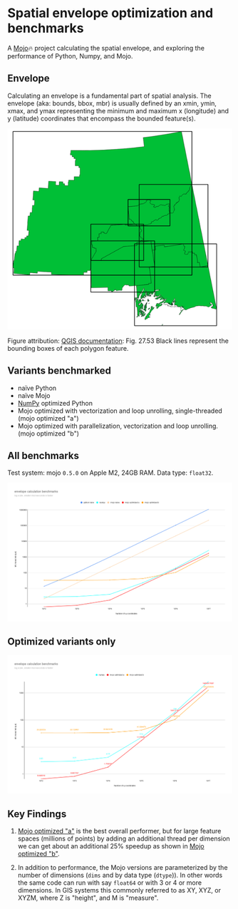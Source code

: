 # Spatial envelope optimization and benchmarks

A [Mojo](https://github.com/modularml/mojo)🔥 project calculating the spatial envelope, and exploring the
performance of Python, Numpy, and Mojo.

## Envelope

Calculating an envelope is a fundamental part of spatial analysis. The envelope
(aka: bounds, bbox, mbr) is usually defined by an xmin, ymin, xmax, and ymax
representing the minimum and maximum x (longitude) and y (latitude) coordinates
that encompass the bounded feature(s).


![bounding box](./docs/img/bounding_box.png)

Figure attribution: [QGIS documentation](https://docs.qgis.org/3.28/en/docs/user_manual/processing_algs/qgis/vectorgeometry.html#bounding-boxes): Fig. 27.53 Black lines represent the bounding boxes of each polygon feature.

## Variants benchmarked

- naïve Python
- naïve Mojo
- [NumPy](https://numpy.org/) optimized Python
- Mojo optimized with vectorization and loop unrolling, single-threaded (mojo optimized "a")
- Mojo optimized with parallelization, vectorization and loop unrolling. (mojo optimized "b")

## All benchmarks

Test system: mojo `0.5.0` on Apple M2, 24GB RAM. Data type: `float32`.

![overall benchmarks](./docs/img/benchmarks-1.png)

## Optimized variants only

![optimized benchmarks](./docs/img/benchmarks-2.png)

## Key Findings

1. [Mojo optimized "a"](./mojo_impl/optimized_a.mojo) is the best overall
performer, but for large feature spaces (millions of points) by adding an
additional thread per dimension we can get about an additional 25% speedup as
shown in [Mojo optimized "b"](./mojo_impl/optimized_b.mojo).

2. In addition to performance, the Mojo versions are parameterized by the
number of dimensions (`dims` and by data type (`dtype`)). In other words the
same code can run with say `float64` or with 3 or 4 or more dimensions. In GIS
systems this commonly referred to as XY, XYZ, or XYZM, where Z is "height", and
M is "measure".
